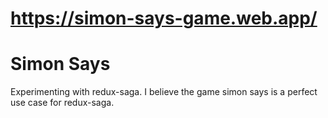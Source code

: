 # https://simon-says-game.web.app/
# Simon Says

Experimenting with redux-saga. I believe the game simon says is a perfect use case for redux-saga.
